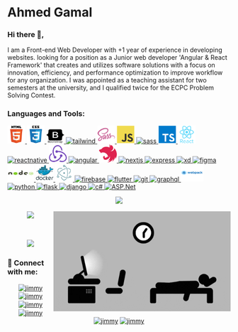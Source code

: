 # Ahmed Gamal

### Hi there 👋,
I am a Front-end Web Developer with +1 year of experience in developing websites. looking for a position as a
Junior web developer 'Angular & React Framework' that creates and utilizes software solutions with a focus on 
innovation, efficiency, and performance optimization to improve workflow for any organization. I was appointed as a 
teaching assistant for two semesters at the university, and I qualified twice for the ECPC Problem Solving Contest.
<br />
### Languages and Tools: 
<!-- ![HTML](https://img.shields.io/badge/-HTML-333333?style=flat&logo=HTML5)
![CSS3](https://img.shields.io/badge/-CSS3-333333?style=flat&logo=CSS3)
![JS](https://img.shields.io/badge/-JS-333333?style=flat&logo=JavaScript)
![Bootstrap](https://img.shields.io/badge/-Bootstrap-333333?style=flat&logo=Bootstrap)
![jQuery](https://img.shields.io/badge/-jQuery-333333?style=flat&logo=jQuery&logoColor=0769ad)
![Typesript](https://img.shields.io/badge/-typescript%20-%23007ACC.svg?style=flat&logo=typescript&logoColor=white)
![Sass](https://img.shields.io/badge/-Sass-333333?style=flat&logo=Sass&logoColor=CD6799)
![Angular](https://img.shields.io/badge/-Angular-333333?style=flat&logo=Angular&logoColor=dd1b16)
![CSharp](https://img.shields.io/badge/-C%20Sharp-333333?style=flat&logo=C%20Sharp)
![C++](https://img.shields.io/badge/-c++-333333?style=flat&logo=c%2B%2B&logoColor=fff) -->
<a href="https://www.w3.org/html/" target="_blank" rel="noreferrer"> <img src="https://raw.githubusercontent.com/devicons/devicon/master/icons/html5/html5-original-wordmark.svg" alt="html5" width="40" height="40"/> </a>  <a href="https://www.w3schools.com/css/" target="_blank" rel="noreferrer"> <img src="https://raw.githubusercontent.com/devicons/devicon/master/icons/css3/css3-original-wordmark.svg" alt="css3" width="40" height="40"/> </a> 
<a href="https://getbootstrap.com" target="_blank" rel="noreferrer"> <img src="https://raw.githubusercontent.com/devicons/devicon/master/icons/bootstrap/bootstrap-plain-wordmark.svg" alt="bootstrap" width="40" height="32"/> </a>  <a href="https://tailwindcss.com/" target="_blank" rel="noreferrer"> <img src="https://www.vectorlogo.zone/logos/tailwindcss/tailwindcss-icon.svg" alt="tailwind" width="40" height="40"/> </a>  <a href="https://sass-lang.com" target="_blank" rel="noreferrer"> <img src="https://raw.githubusercontent.com/devicons/devicon/master/icons/sass/sass-original.svg" alt="sass" width="40" height="40"/> </a>   <a href="https://developer.mozilla.org/en-US/docs/Web/JavaScript" target="_blank" rel="noreferrer"> <img src="https://raw.githubusercontent.com/devicons/devicon/master/icons/javascript/javascript-original.svg" alt="javascript" width="40" height="40"/> </a>  <a href="https://jquery.com/" target="_blank" rel="noreferrer"> <img src="https://cdn.iconscout.com/icon/free/png-256/jquery-7-1175152.png?f=avif&w=128" alt="sass" width="40" height="35"/> </a>  <a href="https://www.typescriptlang.org/" target="_blank" rel="noreferrer"> <img src="https://raw.githubusercontent.com/devicons/devicon/master/icons/typescript/typescript-original.svg" alt="typescript" width="40" height="40"/> </a>   <a href="https://reactjs.org/" target="_blank" rel="noreferrer"> <img src="https://raw.githubusercontent.com/devicons/devicon/master/icons/react/react-original-wordmark.svg" alt="react" width="40" height="40"/> </a>   <a href="https://reactnative.dev/" target="_blank" rel="noreferrer"> <img src="https://reactnative.dev/img/header_logo.svg" alt="reactnative" width="40" height="40"/> </a> 
<a href="https://redux.js.org" target="_blank" rel="noreferrer"> <img src="https://raw.githubusercontent.com/devicons/devicon/master/icons/redux/redux-original.svg" alt="redux" width="40" height="40"/> </a>  <a href="https://angular.io" target="_blank" rel="noreferrer"> <img src="https://angular.io/assets/images/logos/angular/angular.svg" alt="angular" width="40" height="40"/> </a>  <a href="https://nestjs.com/" target="_blank" rel="noreferrer"> <img src="https://raw.githubusercontent.com/devicons/devicon/master/icons/nestjs/nestjs-plain.svg" alt="nestjs" width="40" height="40"/> </a> 
<a href="https://nextjs.org/" target="_blank" rel="noreferrer"> <img src="https://cdn.worldvectorlogo.com/logos/nextjs-2.svg" alt="nextjs" width="50" height="40"/> </a>  <a href="https://expressjs.com" target="_blank" rel="noreferrer"> <img src="https://w7.pngwing.com/pngs/212/722/png-transparent-web-development-express-js-javascript-software-framework-laravel-world-wide-web-purple-blue-text.png" alt="express" width="60" height="40"/> </a> <a href="https://www.adobe.com/products/xd.html" target="_blank" rel="noreferrer"> <img src="https://cdn.worldvectorlogo.com/logos/adobe-xd.svg" alt="xd" width="40" height="40"/> </a> <a href="https://www.figma.com/" target="_blank" rel="noreferrer"> <img src="https://www.vectorlogo.zone/logos/figma/figma-icon.svg" alt="figma" width="40" height="40"/> </a>  <a href="https://nodejs.org" target="_blank" rel="noreferrer"> <img src="https://raw.githubusercontent.com/devicons/devicon/master/icons/nodejs/nodejs-original-wordmark.svg" alt="nodejs" width="60" height="40"/> </a>  <a href="https://www.docker.com/" target="_blank" rel="noreferrer"> <img src="https://raw.githubusercontent.com/devicons/devicon/master/icons/docker/docker-original-wordmark.svg" alt="docker" width="40" height="40"/> </a>  <a href="https://www.electronjs.org" target="_blank" rel="noreferrer"> <img src="https://raw.githubusercontent.com/devicons/devicon/master/icons/electron/electron-original.svg" alt="electron" width="40" height="40"/> </a>  <a href="https://firebase.google.com/" target="_blank" rel="noreferrer"> <img src="https://www.vectorlogo.zone/logos/firebase/firebase-icon.svg" alt="firebase" width="40" height="40"/> </a> <a href="https://flutter.dev" target="_blank" rel="noreferrer"> <img src="https://www.vectorlogo.zone/logos/flutterio/flutterio-icon.svg" alt="flutter" width="40" height="40"/> </a>   <a href="https://git-scm.com/" target="_blank" rel="noreferrer"> <img src="https://www.vectorlogo.zone/logos/git-scm/git-scm-icon.svg" alt="git" width="40" height="40"/> </a> <a href="https://graphql.org" target="_blank" rel="noreferrer"> <img src="https://www.vectorlogo.zone/logos/graphql/graphql-icon.svg" alt="graphql" width="40" height="40"/> </a>  <a href="https://webpack.js.org" target="_blank" rel="noreferrer"> <img src="https://raw.githubusercontent.com/devicons/devicon/d00d0969292a6569d45b06d3f350f463a0107b0d/icons/webpack/webpack-original-wordmark.svg" alt="webpack" width="50" height="40"/> </a>  <a href="https://www.python.org/" target="_blank" rel="noreferrer"> <img src="https://upload.wikimedia.org/wikipedia/commons/thumb/c/c3/Python-logo-notext.svg/1869px-Python-logo-notext.svg.png" alt="python" width="40" height="40"/> </a>   <a href="https://flask.palletsprojects.com/" target="_blank" rel="noreferrer"> <img src="https://www.vectorlogo.zone/logos/pocoo_flask/pocoo_flask-icon.svg" alt="flask" width="40" height="40"/> </a>  <a href="https://www.djangoproject.com/" target="_blank" rel="noreferrer"> <img src="https://uxwing.com/wp-content/themes/uxwing/download/brands-and-social-media/django-logo-icon.png" alt="django" width="70" height="40"/> </a>  <a href="https://learn.microsoft.com/en-us/dotnet/csharp/" target="_blank" rel="noreferrer"> <img src="https://cdn.cdnlogo.com/logos/c/27/c.svg" alt="c#" width="40" height="40"/> </a>  <a href="https://dotnet.microsoft.com/en-us/apps/aspnet" target="_blank" rel="noreferrer"> <img src="https://w7.pngwing.com/pngs/411/817/png-transparent-web-development-net-framework-asp-net-mvc-software-framework-microsoft-blue-angle-logo.png" alt="ASP.Net" width="50" height="40"/> </a>
  
 <p align="center">
   <img src="https://capsule-render.vercel.app/api?type=rect&color=gradient&height=1" width="620">
 </p>
  
 <p align="center">
   <img width="400" src="https://i2.wp.com/allhtaccess.info/wp-content/uploads/2018/03/programming.gif?fit=1281%2C716&ssl=1" />
   <img src="https://github.com/lucasrmagalhaes/lucasrmagalhaes/blob/master/assets/days.gif" title="day++" width="400" align="right" alt="Routine">
 </p>

<br/>

<!-- ## <g-emoji class="g-emoji" alias="chart_with_upwards_trend" fallback-src="https://github.githubassets.com/images/icons/emoji/unicode/1f4c8.png">📈</g-emoji> My Stats

 ![](https://github-profile-summary-cards.vercel.app/api/cards/profile-details?username=AhmedGamal710&theme=monokai) -->
<p align="center">
   <img src="https://capsule-render.vercel.app/api?type=rect&color=gradient&height=1" width="620">
 </p>
<h3 align="left">🤝 Connect with me:</h3>
<!-- <p align="left"> -->
<p align="center">
  <a href="https://www.linkedin.com/in/ahmed-gamal-199a161a4" target="blank"><img align="center" src="https://raw.githubusercontent.com/rahuldkjain/github-profile-readme-generator/master/src/images/icons/Social/linked-in-alt.svg" alt="jimmy" height="25" width="40" /></a>
  <a href="https://codeforces.com/profile/ahmed.gamal007" target="blank"><img align="center" src="https://raw.githubusercontent.com/rahuldkjain/github-profile-readme-generator/master/src/images/icons/Social/codeforces.svg" alt="jimmy" height="40" width="40" /></a>
<a href="https://leetcode.com/Fx_Jimmy/" target="blank"><img align="center" src="https://raw.githubusercontent.com/rahuldkjain/github-profile-readme-generator/master/src/images/icons/Social/leet-code.svg" alt="jimmy" height="30" width="40" /></a>
  <a href="https://www.instagram.com/jimmy_ag7/" target="blank"><img align="center" src="https://www.svgrepo.com/show/343562/instagram-social-media-network-communication-interaction-connection.svg" alt="jimmy" height="40" width="30" /></a>
    <a href="https://www.facebook.com/profile.php?id=100006540690109" target="blank"><img align="center" src="https://www.svgrepo.com/show/475647/facebook-color.svg" alt="jimmy" height="30" width="40" /></a>
    <a href="mailto:aahmedgamal710@gmail.com" target="blank"><img align="center" src="https://www.svgrepo.com/show/452213/gmail.svg" alt="jimmy" height="30" width="40" /></a>
</p>
<!-- <p><img align="left" src="https://github-readme-stats.vercel.app/api/top-langs?username=AhmedGamal710&show_icons=true&theme=dark&locale=en&layout=compact" alt="jimmy" /></p>
<p>&nbsp;<img align="center" src="https://github-readme-stats.vercel.app/api?username=AhmedGamal710&show_icons=true&theme=dark&locale=en" alt="jimmy" /></p>
<p><img align="center" src="https://github-readme-streak-stats.herokuapp.com/?user=AhmedGamal710&theme=dark" alt="jimmy" /></p> -->
 


